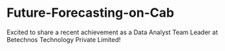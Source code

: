 # Future-Forecasting-on-Cab
Excited to share a recent achievement as a Data Analyst Team Leader at Betechnos Technology Private Limited!

